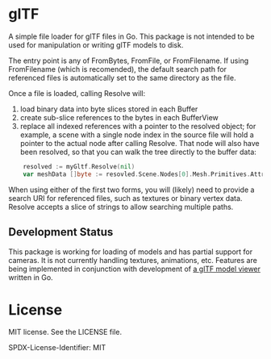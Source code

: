 # glTF

A simple file loader for glTF files in Go. This package is not intended to be used for manipulation or writing glTF
models to disk.

The entry point is any of FromBytes, FromFile, or FromFilename.  If using FromFilename (which is recomended), the
default search path for referenced files is automatically set to the same directory as the file.  

Once a file is loaded, calling Resolve will:

1) load binary data into byte slices stored in each Buffer
2) create sub-slice references to the bytes in each BufferView
3) replace all indexed references with a pointer to the resolved object; for example, a scene with a single node index
   in the source file will hold a pointer to the actual node after calling Resolve. That node will also have been
   resolved, so that you can walk the tree directly to the buffer data:
```go
    resolved := myGltf.Resolve(nil)
    var meshData []byte := resovled.Scene.Nodes[0].Mesh.Primitives.Attributes[gltf.POSITION].BufferView.Data
```

When using either of the first two forms, you will (likely) need to provide a search URI for referenced files, such as
textures or binary vertex data. Resolve accepts a slice of strings to allow searching multiple paths.

## Development Status

This package is working for loading of models and has partial support for cameras. It is not currently handling
textures, animations, etc. Features are being implemented in conjunction with development of
[a glTF model viewer](https://github.com/bbredesen/gltf-viewer) written in Go.

# License
MIT license. See the LICENSE file.

SPDX-License-Identifier: MIT

